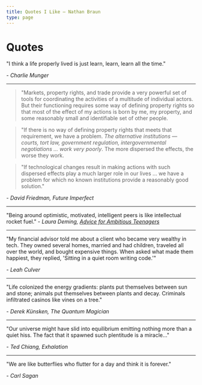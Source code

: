 ```yaml
---
title: Quotes I Like — Nathan Braun
type: page
---
```


# Quotes
"I think a life properly lived is just learn, learn, learn all the time."

\- *Charlie Munger*

---
> "Markets, property rights, and trade provide a very powerful set of tools
  for coordinating the activities of a multitude of individual actors. But
  their functioning requires some way of defining property rights so that most
  of the effect of my actions is born by me, my property, and some reasonably
  small and identifiable set of other people.

> "If there is no way of defining property rights that meets that requirement,
  we have a problem. *The alternative institutions — courts, tort law,
  government regulation, intergovernmental negotiations ... work very poorly*.
  The more dispersed the effects, the worse they work.
  
> "If technological changes result in making actions with such dispersed
  effects play a much larger role in our lives ...  we have a problem for
  which no known institutions provide a reasonably good solution."

\- *David Friedman, Future Imperfect*

---
"Being around optimistic, motivated, intelligent peers is like intellectual
rocket fuel."
\- *Laura Deming, [Advice for Ambitious Teenagers](https://ldeming.posthaven.com/advice-for-ambitious-teenagers)*

---
"My financial advisor told me about a client who became very wealthy in tech.
They owned several homes, married and had children, traveled all over the
world, and bought expensive things. When asked what made them happiest, they
replied, 'Sitting in a quiet room writing code.'"

\- *Leah Culver*

---
"Life colonized the energy gradients: plants put themselves between sun and
stone; animals put themselves between plants and decay. Criminals infiltrated
casinos like vines on a tree."

\- *Derek Künsken, The Quantum Magician*

---
"Our universe might have slid into equilibrium emitting nothing more than a
quiet hiss. The fact that it spawned such plentitude is a miracle..."

\- *Ted Chiang, Exhalation*

---
"We are like butterflies who flutter for a day and think it is forever."

\- *Carl Sagan*

